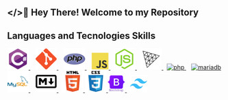 ## </>💽 Hey There! Welcome to my **Repository**


 ## Languages and Tecnologies Skills

<p align="left">
        <a href="https://www.w3schools.com/cs/index.php" target="_blank" rel="noreferrer"> 
           <img src="https://raw.githubusercontent.com/devicons/devicon/master/icons/csharp/csharp-original.svg" alt="php"
            width="50" height="50"/> </a> &nbsp;&nbsp;
         <a href="https://www.git-scm.com" target="_blank" rel="noreferrer"> 
           <img src="https://raw.githubusercontent.com/devicons/devicon/master/icons/git/git-original.svg" alt="php"
            width="50" height="50"/> </a> &nbsp;&nbsp;
           <a href="https://www.php.net" target="_blank" rel="noreferrer"> 
           <img src="https://raw.githubusercontent.com/devicons/devicon/master/icons/php/php-original.svg" alt="php"
            width="50" height="50"/> </a> &nbsp;&nbsp;
     <a href="https://developer.mozilla.org/en-US/docs/Web/JavaScript" target="_blank" rel="noreferrer"> <img
            src="https://raw.githubusercontent.com/devicons/devicon/master/icons/javascript/javascript-original.svg"
            alt="javascript" width="40" height="40" /> </a> &nbsp;
    <a href="https://nodejs.org/en" target="_blank" rel="noreferrer"> 
           <img src="https://raw.githubusercontent.com/devicons/devicon/master/icons/nodejs/nodejs-original.svg" alt="php"
            width="50" height="50"/> </a> &nbsp;
   <a href="https://threejs.org/" target="_blank" rel="noreferrer"> 
           <img src="https://raw.githubusercontent.com/devicons/devicon/master/icons/threejs/threejs-original.svg" alt="php"
            width="50" height="50"/> </a> &nbsp;
    <a href="https://axios-http.com/" target="_blank" rel="noreferrer"> <img
            src="https://github.com/macbench/macbench/assets/98541716/8b5d485a-276f-4690-a130-2fe430b2e118" alt="php"
            width="70" height="50" /> </a> &nbsp;&nbsp;
     <a href="https://mariadb.org/" target="_blank" rel="noreferrer"> <img
            src="https://www.vectorlogo.zone/logos/mariadb/mariadb-icon.svg" alt="mariadb" width="40" height="40" />
    </a> <a href="https://www.mysql.com/" target="_blank" rel="noreferrer"> <img
            src="https://raw.githubusercontent.com/devicons/devicon/master/icons/mysql/mysql-original-wordmark.svg"
            alt="mysql" width="50" height="50" /> </a> &nbsp;&nbsp;
    
   <a href="markdownguide.org" target="_blank" rel="noreferrer"> 
           <img src="https://raw.githubusercontent.com/devicons/devicon/master/icons/markdown/markdown-original.svg" alt="php"
            width="50" height="50"/> </a> &nbsp;
 <a href="https://www.w3.org/html/" target="_blank" rel="noreferrer"> <img
            src="https://raw.githubusercontent.com/devicons/devicon/master/icons/html5/html5-original-wordmark.svg"
            alt="html5" width="50" height="50" /> </a>
     <a href="https://www.w3schools.com/css/" target="_blank" rel="noreferrer"> <img
            src="https://raw.githubusercontent.com/devicons/devicon/master/icons/css3/css3-original-wordmark.svg"
            alt="css3" width="50" height="50" /> </a>
             <a href="https://www.w3schools.com/css/" target="_blank" rel="noreferrer"> <img
            src="https://raw.githubusercontent.com/devicons/devicon/master/icons/bootstrap/bootstrap-original-wordmark.svg"
            alt="css3" width="40" height="40" /> </a> &nbsp;
                <a href="https://www.w3schools.com/css/" target="_blank" rel="noreferrer"> <img
            src="https://raw.githubusercontent.com/devicons/devicon/master/icons/tailwindcss/tailwindcss-plain.svg"
            alt="css3" width="40" height="40" /> </a>
                    <br><br>

</p>


<!--
**Helder-Machava/Helder-Machava** is a ✨ _special_ ✨ repository because its `README.md` (this file) appears on your GitHub profile.

Here are some ideas to get you started:

- 🔭 I’m currently working on ...
- 🌱 I’m currently learning ...
- 👯 I’m looking to collaborate on ...
- 🤔 I’m looking for help with ...
- 💬 Ask me about ...
- 📫 How to reach me: ...
- 😄 Pronouns: ...
- ⚡ Fun fact: ...
-->
